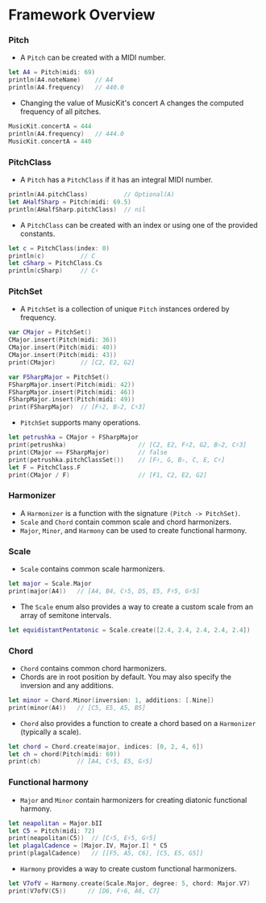# Framework Overview

### Pitch
* A `Pitch` can be created with a MIDI number.

```swift
let A4 = Pitch(midi: 69)
println(A4.noteName)    // A4
println(A4.frequency)   // 440.0
```

* Changing the value of MusicKit's concert A changes the computed frequency of all pitches.

```swift
MusicKit.concertA = 444
println(A4.frequency)   // 444.0
MusicKit.concertA = 440
```

### PitchClass
* A `Pitch` has a `PitchClass` if it has an integral MIDI number.

```swift
println(A4.pitchClass)          // Optional(A)
let AHalfSharp = Pitch(midi: 69.5)
println(AHalfSharp.pitchClass)  // nil
```

* A `PitchClass` can be created with an index or using one of the provided constants.
```swift
let c = PitchClass(index: 0)
println(c)          // C
let cSharp = PitchClass.Cs
println(cSharp)     // C♯
```

### PitchSet
* A `PitchSet` is a collection of unique `Pitch` instances ordered by frequency.

```swift
var CMajor = PitchSet()
CMajor.insert(Pitch(midi: 36))
CMajor.insert(Pitch(midi: 40))
CMajor.insert(Pitch(midi: 43))
print(CMajor)       // [C2, E2, G2]

var FSharpMajor = PitchSet()
FSharpMajor.insert(Pitch(midi: 42))
FSharpMajor.insert(Pitch(midi: 46))
FSharpMajor.insert(Pitch(midi: 49))
print(FSharpMajor)  // [F♯2, B♭2, C♯3]
```

* `PitchSet` supports many operations.
```swift
let petrushka = CMajor + FSharpMajor
print(petrushka)                    // [C2, E2, F♯2, G2, B♭2, C♯3]
print(CMajor == FSharpMajor)        // false
print(petrushka.pitchClassSet())    // [F♯, G, B♭, C, E, C♯]
let F = PitchClass.F
print(CMajor / F)                   // [F1, C2, E2, G2]
```

### Harmonizer
* A `Harmonizer` is a function with the signature `(Pitch -> PitchSet)`.
* `Scale` and `Chord` contain common scale and chord harmonizers.
* `Major`, `Minor`, and `Harmony` can be used to create functional harmony.

### Scale
* `Scale` contains common scale harmonizers.

```swift
let major = Scale.Major
print(major(A4))   // [A4, B4, C♯5, D5, E5, F♯5, G♯5]
```

* The `Scale` enum also provides a way to create a custom scale from an array of semitone intervals.

```swift
let equidistantPentatonic = Scale.create([2.4, 2.4, 2.4, 2.4, 2.4])
```

### Chord
* `Chord` contains common chord harmonizers.
* Chords are in root position by default. You may also specify the inversion and any additions.

```swift
let minor = Chord.Minor(inversion: 1, additions: [.Nine])
print(minor(A4))   // [C5, E5, A5, B5]
```

* `Chord` also provides a function to create a chord based on a `Harmonizer` (typically a scale).

```swift
let chord = Chord.create(major, indices: [0, 2, 4, 6])
let ch = chord(Pitch(midi: 69))
print(ch)          // [A4, C♯5, E5, G♯5]
```

### Functional harmony
* `Major` and `Minor` contain harmonizers for creating diatonic functional harmony.

```swift
let neapolitan = Major.bII
let C5 = Pitch(midi: 72)
print(neapolitan(C5))  // [C♯5, E♯5, G♯5]
let plagalCadence = [Major.IV, Major.I] * C5
print(plagalCadence)   // [[F5, A5, C6], [C5, E5, G5]]
```

* `Harmony` provides a way to create custom functional harmonizers.

```swift
let V7ofV = Harmony.create(Scale.Major, degree: 5, chord: Major.V7)
print(V7ofV(C5))      // [D6, F♯6, A6, C7]
```




